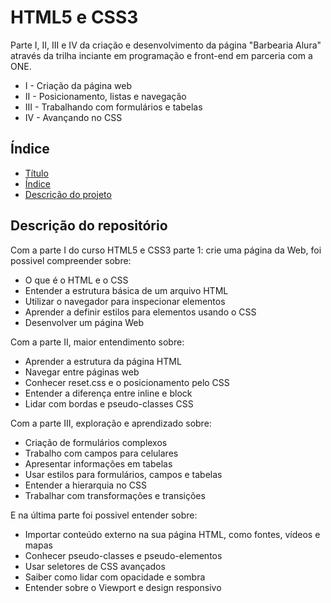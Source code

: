 # HTML5 e CSS3
Parte I, II, III e IV da criação e desenvolvimento da página "Barbearia Alura" através da trilha inciante em programação e front-end em parceria com a ONE.
- I - Criação da página web
- II - Posicionamento, listas e navegação
- III - Trabalhando com formulários e tabelas
- IV - Avançando no CSS
## Índice

* [Título](#html5-e-css3)
* [Índice](#índice)
* [Descrição do projeto](#Descrição-do-projeto)

## Descrição do repositório
Com a parte I do curso HTML5 e CSS3 parte 1: crie uma página da Web, foi possivel compreender sobre:
- O que é o HTML e o CSS
- Entender a estrutura básica de um arquivo HTML
- Utilizar o navegador para inspecionar elementos
- Aprender a definir estilos para elementos usando o CSS
- Desenvolver um página Web

Com a parte II, maior entendimento sobre:
- Aprender a estrutura da página HTML
- Navegar entre páginas web
- Conhecer reset.css e o posicionamento pelo CSS
- Entender a diferença entre inline e block
- Lidar com bordas e pseudo-classes CSS

Com a parte III, exploração e aprendizado sobre:
- Criação de  formulários complexos
- Trabalho com campos para celulares
- Apresentar informações em tabelas
- Usar estilos para formulários, campos e tabelas
- Entender a hierarquia no CSS
- Trabalhar com transformações e transições

E na última parte foi possivel entender sobre:
- Importar conteúdo externo na sua página HTML, como fontes, vídeos e mapas
- Conhecer pseudo-classes e pseudo-elementos
- Usar seletores de CSS avançados
- Saiber como lidar com opacidade e sombra
- Entender sobre o Viewport e design responsivo

